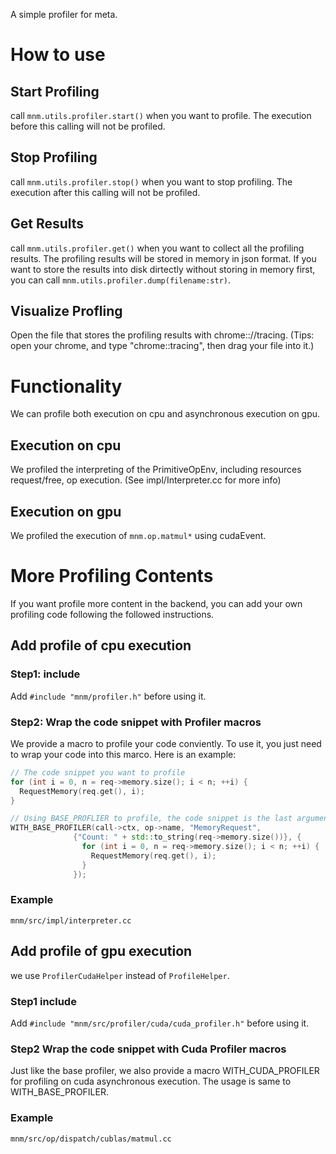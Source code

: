
A simple profiler for meta.

# How to use

## Start Profiling

call `mnm.utils.profiler.start()` when you want to profile.
The execution before this calling will not be profiled.

## Stop Profiling

call `mnm.utils.profiler.stop()` when you want to stop profiling.
The execution after this calling will not be profiled.

## Get Results

call `mnm.utils.profiler.get()` when you want to collect all the profiling results. The profiling results will be stored in memory in json format. If you want to store the results into disk dirtectly without storing in memory first, you can call `mnm.utils.profiler.dump(filename:str)`.

## Visualize Profling

Open the file that stores the profiling results with chrome:://tracing.
(Tips: open your chrome, and type "chrome::tracing", then drag your file into it.)

# Functionality

We can profile both execution on cpu and asynchronous execution on gpu.

## Execution on cpu

We profiled the interpreting of the PrimitiveOpEnv, including resources request/free, op execution. (See impl/Interpreter.cc for more info)

## Execution on gpu

We profiled the execution of `mnm.op.matmul*` using cudaEvent.

# More Profiling Contents

If you want profile more content in the backend, you can add your own profiling code following the followed instructions.

## Add profile of cpu execution

### Step1: include

Add `#include "mnm/profiler.h"` before using it.

### Step2: Wrap the code snippet with Profiler macros

We provide a macro to profile your code conviently. To use it, you just need to wrap your code into this marco.
Here is an example:

``` cpp
// The code snippet you want to profile
for (int i = 0, n = req->memory.size(); i < n; ++i) {
  RequestMemory(req.get(), i);
}

```

``` cpp
// Using BASE_PROFLIER to profile, the code snippet is the last argument of this macro.
WITH_BASE_PROFILER(call->ctx, op->name, "MemoryRequest",
              {"Count: " + std::to_string(req->memory.size())}, {
                for (int i = 0, n = req->memory.size(); i < n; ++i) {
                  RequestMemory(req.get(), i);
                }
              });
```

### Example

`mnm/src/impl/interpreter.cc`

## Add profile of gpu execution

we use `ProfilerCudaHelper` instead of `ProfileHelper`.

### Step1 include

Add `#include "mnm/src/profiler/cuda/cuda_profiler.h"` before using it.

### Step2 Wrap the code snippet with Cuda Profiler macros

Just like the base profiler, we also provide a macro WITH_CUDA_PROFILER for profiling on cuda asynchronous execution.
The usage is same to WITH_BASE_PROFILER.

### Example

`mnm/src/op/dispatch/cublas/matmul.cc`
